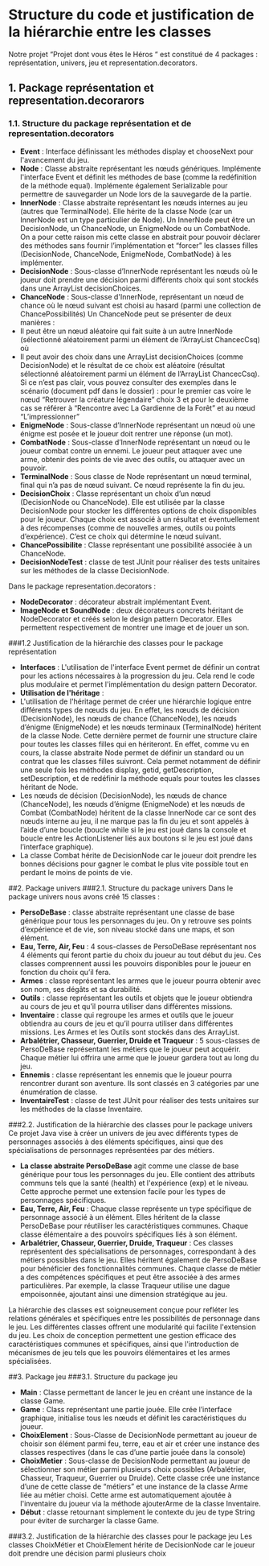 # Structure du code et justification de la hiérarchie entre les classes
Notre projet “Projet dont vous êtes le Héros “ est constitué de 4 packages : représentation, univers, jeu et representation.decorators.
## 1. Package représentation et representation.decorarors
### 1.1. Structure du package représentation et de representation.decorators
-	**Event** : Interface définissant les méthodes display et chooseNext pour l'avancement du jeu.
-	**Node** : Classe abstraite représentant les nœuds génériques. Implémente l'interface Event et définit les méthodes de base (comme la redéfinition de la méthode equal). Implémente également Serializable pour permettre de sauvegarder un Node lors de la sauvegarde de la partie.
- **InnerNode** : Classe abstraite représentant les nœuds internes au jeu (autres que TerminalNode). Elle hérite de la classe Node (car un InnerNode est un type particulier de Node). Un InnerNode peut être un DecisionNode, un ChanceNode, un EnigmeNode ou un CombatNode. On a pour cette raison mis cette classe en abstrait pour pouvoir déclarer des méthodes sans fournir l’implémentation et “forcer” les classes filles (DecisionNode, ChanceNode, EnigmeNode, CombatNode) à les implémenter.
-	**DecisionNode** : Sous-classe d’InnerNode représentant les nœuds où le joueur doit prendre une décision parmi différents choix qui sont stockés dans une ArrayList decisionChoices.
-	**ChanceNode** : Sous-classe d'InnerNode, représentant un nœud de chance où le nœud suivant est choisi au hasard (parmi une collection de ChancePossibilités) Un ChanceNode peut se présenter de deux manières :
  -	Il peut être un nœud aléatoire qui fait suite à un autre InnerNode (sélectionné aléatoirement parmi un élément de l’ArrayList ChancecCsq) où
  -	Il peut avoir des choix dans une ArrayList decisionChoices (comme DecisionNode) et le résultat de ce choix est aléatoire (résultat sélectionné aléatoirement parmi un élément de l’ArrayList ChancecCsq).
Si ce n’est pas clair, vous pouvez consulter des exemples dans le scénario (document pdf dans le dossier) : pour le premier cas voire le nœud “Retrouver la créature légendaire” choix 3 et pour le deuxième cas se référer à “Rencontre avec La Gardienne de la Forêt” et au nœud “L’impressionner”
-	**EnigmeNode** : Sous-classe d’InnerNode représentant un nœud où une énigme est posée et le joueur doit rentrer une réponse (un mot).
-	**CombatNode** : Sous-classe d’InnerNode représentant un nœud ou le joueur combat contre un ennemi. Le joueur peut attaquer avec une arme, obtenir des points de vie avec des outils, ou attaquer avec un pouvoir.
-	**TerminalNode** : Sous classe de Node représentant un nœud terminal, final qui n’a pas de nœud suivant. Ce nœud représente la fin du jeu.
-	**DecisionChoix** : Classe représentant un choix d’un nœud (DecisionNode ou ChanceNode). Elle est utilisée par la classe DecisionNode pour stocker les différentes options de choix disponibles pour le joueur. Chaque choix est associé à un résultat et éventuellement à des récompenses (comme de nouvelles armes, outils ou points d’expérience). C’est ce choix qui détermine le nœud suivant.
-	**ChancePossibilite** : Classe représentant une possibilité associée à un ChanceNode.
-	**DecisionNodeTest** : classe de test JUnit pour réaliser des tests unitaires sur les méthodes de la classe DecisionNode.

Dans le package representation.decorators :
-	**NodeDecorator** : décorateur abstrait implémentant Event.
-	**ImageNode et SoundNode** : deux décorateurs concrets héritant de NodeDecorator et créés selon le design pattern Decorator. Elles permettent respectivement de montrer une image et de jouer un son.

###1.2 Justification de la hiérarchie des classes pour le package représentation
-	**Interfaces** : L'utilisation de l'interface Event permet de définir un contrat pour les actions nécessaires à la progression du jeu. Cela rend le code plus modulaire et permet l'implémentation du design pattern Decorator.
-	**Utilisation de l'héritage** :
  -	L'utilisation de l'héritage permet de créer une hiérarchie logique entre différents types de nœuds du jeu. En effet, les nœuds de décision (DecisionNode), les nœuds de chance (ChanceNode), les nœuds d’énigme (EnigmeNode) et les nœuds terminaux (TerminalNode) héritent de la classe Node. Cette dernière permet de fournir une structure claire pour toutes les classes filles qui en hériteront. En effet, comme vu en cours, la classe abstraite Node permet de définir un standard ou un contrat que les classes filles suivront. Cela permet notamment de définir une seule fois les méthodes display, getid, getDescription, setDescription, et de redéfinir la méthode equals pour toutes les classes héritant de Node.
   - Les nœuds de décision (DecisionNode), les nœuds de chance (ChanceNode), les nœuds d’énigme (EnigmeNode) et les nœuds de Combat (CombatNode) héritent de la classe InnerNode car ce sont des nœuds interne au jeu, il ne marque pas la fin du jeu et sont appelés à l’aide d’une boucle (boucle while si le jeu est joué dans la console et boucle entre les ActionListener liés aux boutons si le jeu est joué dans l’interface graphique).
   - 	La classe Combat hérite de DecisionNode car le joueur doit prendre les bonnes décisions pour gagner le combat le plus vite possible tout en perdant le moins de points de vie.

##2. Package univers
###2.1. Structure du package univers
Dans le package univers nous avons créé 15 classes :
-	**PersoDeBase** : classe abstraite représentant une classe de base générique pour tous les personnages du jeu. On y retrouve ses points d’expérience et de vie, son niveau stocké dans une maps, et son élément.
-	**Eau, Terre, Air, Feu** : 4 sous-classes de PersoDeBase représentant nos 4 éléments qui feront partie du choix du joueur au tout début du jeu. Ces classes comprennent aussi les pouvoirs disponibles pour le joueur en fonction du choix qu’il fera.
-	**Armes** : classe représentant les armes que le joueur pourra obtenir avec son nom, ses dégâts et sa durabilité.
-	**Outils** : classe représentant les outils et objets que le joueur obtiendra au cours de jeu et qu’il pourra utiliser dans différentes missions.
-	**Inventaire** : classe qui regroupe les armes et outils que le joueur obtiendra au cours de jeu et qu’il pourra utiliser dans différentes missions. Les Armes et les Outils sont stockés dans des ArrayList.
-	**Arbalétrier, Chasseur, Guerrier, Druide et Traqueur** : 5 sous-classes de PersoDeBase représentant les métiers que le joueur peut acquérir. Chaque métier lui offrira une arme que le joueur gardera tout au long du jeu.
-	**Ennemis** : classe représentant les ennemis que le joueur pourra rencontrer durant son aventure. Ils sont classés en 3 catégories par une énumération de classe.
-	**InventaireTest** : classe de test JUnit pour réaliser des tests unitaires sur les méthodes de la classe Inventaire.

###2.2. Justification de la hiérarchie des classes pour le package univers
Ce projet Java vise à créer un univers de jeu avec différents types de personnages associés à des éléments spécifiques, ainsi que des spécialisations de personnages représentées par des métiers.
- **La classe abstraite PersoDeBase** agit comme une classe de base générique pour tous les personnages du jeu. Elle contient des attributs communs tels que la santé (health) et l'expérience (exp) et le niveau. Cette approche permet une extension facile pour les types de personnages spécifiques.
-	**Eau, Terre, Air, Feu** : Chaque classe représente un type spécifique de personnage associé à un élément. Elles héritent de la classe PersoDeBase pour réutiliser les caractéristiques communes. Chaque classe élémentaire a des pouvoirs spécifiques liés à son élément.
-	**Arbalétrier, Chasseur, Guerrier, Druide, Traqueur** : Ces classes représentent des spécialisations de personnages, correspondant à des métiers possibles dans le jeu. Elles héritent également de PersoDeBase pour bénéficier des fonctionnalités communes. Chaque classe de métier a des compétences spécifiques et peut être associée à des armes particulières. Par exemple, la classe Traqueur utilise une dague empoisonnée, ajoutant ainsi une dimension stratégique au jeu.

La hiérarchie des classes est soigneusement conçue pour refléter les relations générales et spécifiques entre les possibilités de personnage dans le jeu. Les différentes classes offrent une modularité qui facilite l'extension du jeu. Les choix de conception permettent une gestion efficace des caractéristiques communes et spécifiques, ainsi que l'introduction de mécanismes de jeu tels que les pouvoirs élémentaires et les armes spécialisées.

##3. Package jeu
###3.1. Structure du package jeu
-	**Main** : Classe permettant de lancer le jeu en créant une instance de la classe Game.
-	**Game** : Class représentant une partie jouée. Elle crée l’interface graphique, initialise tous les nœuds et définit les caractéristiques du joueur.
-	**ChoixElement** : Sous-Classe de DecisionNode permettant au joueur de choisir son élément parmi feu, terre, eau et air et créer une instance des classes respectives (dans le cas d’une partie jouée dans la console)
-	**ChoixMetier** : Sous-classe de DecisionNode permettant au joueur de sélectionner son métier parmi plusieurs choix possibles (Arbalétrier, Chasseur, Traqueur, Guerrier ou Druide). Cette classe crée une instance d’une de cette classe de “métiers” et une instance de la classe Arme liée au métier choisi. Cette arme est automatiquement ajoutée à l'inventaire du joueur via la méthode ajouterArme de la classe Inventaire.
-	**Début** : classe retournant simplement le contexte du jeu de type String pour éviter de surcharger la classe Game.

###3.2. Justification de la hiérarchie des classes pour le package jeu
Les classes ChoixMétier et ChoixElement hérite de DecisionNode car le joueur doit prendre une décision parmi plusieurs choix
